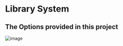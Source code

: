 # Library System 

## The Options provided in this project 
![image](https://github.com/user-attachments/assets/e8571baa-af13-4562-8f00-9d7742d6bcac)
